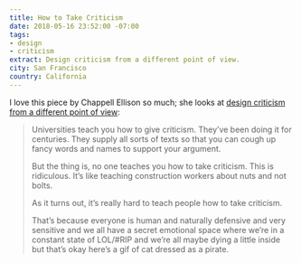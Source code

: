 ```yaml
---
title: How to Take Criticism
date: 2018-05-16 23:52:00 -07:00
tags:
- design
- criticism
extract: Design criticism from a different point of view.
city: San Francisco
country: California
---
```


I love this piece by Chappell Ellison so much; she looks at [design criticism from a different point of view](http://chappellellison.com/giving-and-taking-criticism):

> Universities teach you how to give criticism. They’ve been doing it for centuries. They supply all sorts of texts so that you can cough up fancy words and names to support your argument.
>
> But the thing is, no one teaches you how to take criticism. This is ridiculous. It’s like teaching construction workers about nuts and not bolts.
>
> As it turns out, it’s really hard to teach people how to take criticism.
>
> That’s because everyone is human and naturally defensive and very sensitive and we all have a secret emotional space where we’re in a constant state of LOL/#RIP and we’re all maybe dying a little inside but that’s okay here’s a gif of cat dressed as a pirate.
